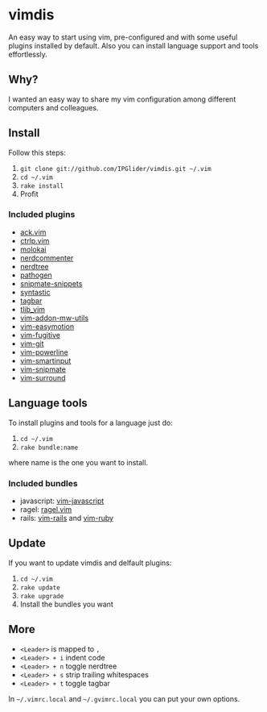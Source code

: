 # vimdis
An easy way to start using vim, pre-configured and with some useful plugins installed by default. Also you can install language support and tools effortlessly.

## Why?
I wanted an easy way to share my vim configuration among different computers and colleagues.

## Install

Follow this steps:

1. `git clone git://github.com/IPGlider/vimdis.git ~/.vim`
2. `cd ~/.vim`
3. `rake install`
4. Profit

### Included plugins

- [ack.vim](https://github.com/mileszs/ack.vim)
- [ctrlp.vim](https://github.com/kien/ctrlp.vim)
- [molokai](https://github.com/tomasr/molokai)
- [nerdcommenter](https://github.com/scrooloose/nerdcommenter)
- [nerdtree](https://github.com/scrooloose/nerdtree)
- [pathogen](https://github.com/tpope/vim-pathogen)
- [snipmate-snippets](https://github.com/honza/snipmate-snippets)
- [syntastic](https://github.com/scrooloose/syntastic)
- [tagbar](https://github.com/majutsushi/tagbar)
- [tlib_vim](https://github.com/tomtom/tlib_vim)
- [vim-addon-mw-utils](https://github.com/MarcWeber/vim-addon-mw-utils)
- [vim-easymotion](https://github.com/Lokaltog/vim-easymotion)
- [vim-fugitive](https://github.com/tpope/vim-fugitive)
- [vim-git](https://github.com/tpope/vim-git)
- [vim-powerline](https://github.com/Lokaltog/vim-powerline)
- [vim-smartinput](https://github.com/kana/vim-smartinput)
- [vim-snipmate](https://github.com/garbas/vim-snipmate)
- [vim-surround](https://github.com/tpope/vim-surround)

## Language tools

To install plugins and tools for a language just do:

1. `cd ~/.vim`
2. `rake bundle:name`

where name is the one you want to install.

### Included bundles

- javascript: [vim-javascript](https://github.com/pangloss/vim-javascript)
- ragel: [ragel.vim](https://github.com/jayferd/ragel.vim)
- rails: [vim-rails](https://github.com/tpope/vim-rails) and [vim-ruby](https://github.com/vim-ruby/vim-ruby)

## Update

If you want to update vimdis and delfault plugins:

1. `cd ~/.vim`
2. `rake update`
3. `rake upgrade`
4. Install the bundles you want

## More

- `<Leader>` is mapped to `,`
- `<Leader> + i` indent code
- `<Leader> + n` toggle nerdtree
- `<Leader> + s` strip trailing whitespaces
- `<Leader> + t` toggle tagbar

In `~/.vimrc.local` and `~/.gvimrc.local` you can put your own options.
